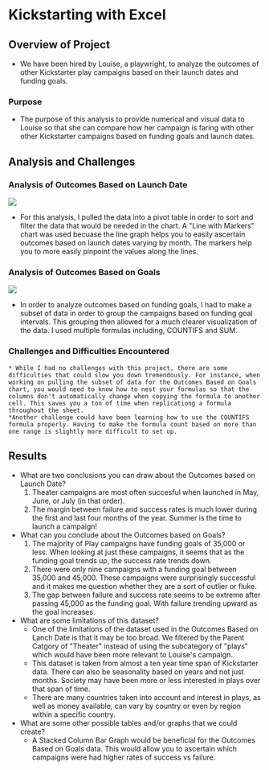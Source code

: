 # Kickstarting with Excel

## Overview of Project
* We have been hired by Louise, a playwright, to analyze the outcomes of other Kickstarter play campaigns based on their launch dates and funding goals. 

### Purpose
* The purpose of this analysis to provide numerical and visual data to Louise so that she can compare how her campaign is faring with other other Kickstarter campaigns based on funding goals and launch dates.
## Analysis and Challenges

### Analysis of Outcomes Based on Launch Date
![](Theater_Outcomes_vs_Launch.png)
* For this analysis, I pulled the data into a pivot table in order to sort and filter the data that would be needed in the chart.  A "Line with Markers" chart was used becuase the line graph helps you to easily ascertain outcomes based on launch dates varying by month. The markers help you to more easily pinpoint the values along the lines.
### Analysis of Outcomes Based on Goals
![](Outcome_vs_goals.png)
* In order to analyze outcomes based on funding goals, I had to make a subset of data in order to group the campaigns based on funding goal intervals. This grouping then allowed for a much clearer visualization of the data. I used multiple formulas including, COUNTIFS and SUM. 
### Challenges and Difficulties Encountered
    * While I had no challenges with this project, there are some difficulties that could slow you down tremendously. For instance, when working on pulling the subset of data for the Outcomes Based on Goals chart, you would need to know how to nest your formulas so that the columns don't automatically change when copying the formula to another cell. This saves you a ton of time when replicationg a formula throughout the sheet.
    *Another challenge could have been learning how to use the COUNTIFS formula properly. Having to make the formula count based on more than one range is slightly more difficult to set up.
## Results

- What are two conclusions you can draw about the Outcomes based on Launch Date?
    1. Theater campaigns are most often succesful when launched in May, June, or July (in that order).
    2. The margin between failure and success rates is much lower during the first and last four months of the year. Summer is the time to launch a campaign!
- What can you conclude about the Outcomes based on Goals?
    1. The majority of Play campaigns have funding goals of 35,000 or less. When looking at just these campaigns, it seems that as the funding goal trends up, the success rate trends down. 
    2. There were only nine campaigns with a funding goal between 35,000 and 45,000. These campaigns were surprisingly successful and it makes me question whether they are a sort of outlier or fluke.
    3. The gap between failure and success rate seems to be extreme after passing 45,000 as the funding goal. With failure trending upward as the goal increases.
- What are some limitations of this dataset?
    * One of the limitations of the dataset used in the Outcomes Based on Lanch Date is that it may be too broad. We filtered by the Parent Catgory of "Theater" instead of using the subcategory of "plays" which would have been more relevant to Louise's campaign.
    * This dataset is taken from almost a ten year time span of Kickstarter data. There can also be seasonality based on years and not just months. Society may have been more or less interested in plays over that span of time.
    * There are many countries taken into account and interest in plays, as well as money available, can vary by country or even by region within a specific country.
- What are some other possible tables and/or graphs that we could create?
    * A Stacked Column Bar Graph would be beneficial for the Outcomes Based on Goals data. This would allow you to ascertain which campaigns were had higher rates of success vs failure.